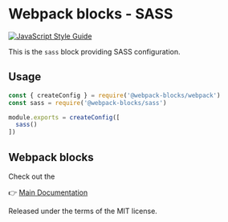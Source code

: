# Webpack blocks - SASS

[![JavaScript Style Guide](https://img.shields.io/badge/code%20style-standard-brightgreen.svg)](http://standardjs.com/)

This is the `sass` block providing SASS configuration.


## Usage

```js
const { createConfig } = require('@webpack-blocks/webpack')
const sass = require('@webpack-blocks/sass')

module.exports = createConfig([
  sass()
])
```


## Webpack blocks

Check out the

👉 [Main Documentation](https://github.com/andywer/webpack-blocks)

Released under the terms of the MIT license.
